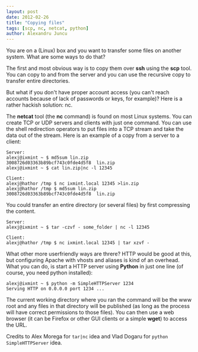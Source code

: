 ```yaml
---
layout: post
date: 2012-02-26
title: "Copying files"
tags: [scp, nc, netcat, python]
author: Alexandru Juncu
---
```


You are on a (Linux) box and you want to transfer some files on another
system. What are some ways to do that?

The first and most obvious way is to copy them over **ssh** using the
**scp** tool. You can copy to and from the server and you can use the
recursive copy to transfer entire directories.

But what if you don't have proper account access (you can't reach accounts
because of lack of passwords or keys, for example)? Here is a rather hackish
solution: nc.

The **netcat** tool (the **nc** command) is found on most Linux systems.
You can create TCP or UDP servers and clients with just one command. You
can use the shell redirection operators to put files into a TCP stream and
take the data out of the stream. Here is an example of a copy from a server
to a client:
	
	Server:
	alexj@ixmint ~ $ md5sum lin.zip
	3008726d03363b89bcf743c0fde4d5f8  lin.zip
	alexj@ixmint ~ $ cat lin.zip|nc -l 12345

	Client:
	alexj@hathor /tmp $ nc ixmint.local 12345 >lin.zip
	alexj@hathor /tmp $ md5sum lin.zip
	3008726d03363b89bcf743c0fde4d5f8  lin.zip

You could transfer an entire directory (or several files) by first
compressing the content.

	Server:
	alexj@ixmint ~ $ tar -czvf - some_folder | nc -l 12345

	Client:
	alexj@hathor /tmp $ nc ixmint.local 12345 | tar xzvf -


What other more userfriendly ways are threre? HTTP
would be good at this, but configuring Apache with vhosts and aliases is
kind of an overhead. What you can do, is start a HTTP server using
**Python** in just one line (of course, you need python installed):

	alexj@ixmint ~ $ python -m SimpleHTTPServer 1234
	Serving HTTP on 0.0.0.0 port 1234 ...

The current working directory where you ran the command will be the www
root and any files in that directory will be published (as long as the
process will have correct permissions to those files). You can then use a
web browser (it can be Firefox or other GUI clients or a simple **wget**)
to access the URL.

Credits to Alex Morega for ``tar|nc`` idea and Vlad Dogaru for ``python
SimpleHTTPServer`` idea.

